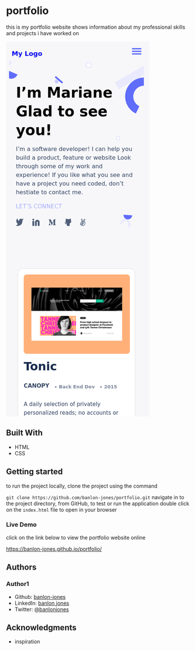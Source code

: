 # portfolio

this is my portfolio website shows information about my professional skills and projects i have worked on

![app-screenshot](./images/app_image.png)

## Built With 
 - HTML
 - CSS

## Getting started
to run the project locally, clone the project using the command 

`git clone https://github.com/banlon-jones/portfolio.git`
navigate in to the project directory, from GitHub,
to test or run the application double click on the `index.html` file to open in your browser


### Live Demo
click on the link below to view the portfolio website online

https://banlon-jones.github.io/portfolio/

## Authors

### Author1
 - Github: [banlon-jones](https://github.com/banlon-jones)
 - LinkedIn: [banlon jones](https://www.linkedin.com/in/banlon-jones-b0205812a)
 - Twitter: [@banlonjones](https://twitter.com/banlonjones)

## Acknowledgments

- inspiration

